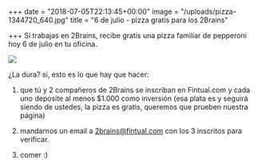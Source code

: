 +++
date = "2018-07-05T22:13:45+00:00"
image = "/uploads/pizza-1344720_640.jpg"
title = "6 de julio - pizza gratis para los 2Brains"

+++
Si trabajas en 2Brains, recibe gratis una pizza familiar de pepperoni hoy 6 de julio en tu oficina.

![](/uploads/pizza-1344720_640.jpg)

¿La dura? si, esto es lo que hay que hacer:

1) que tú y 2 compañeros de 2Brains se inscriban en Fintual.com y cada uno deposite al menos $1.000 como inversión (esa plata es y seguirá siendo de ustedes, la pizza es gratis, queremos que prueben nuestra página)

2) mandarnos un email a 2brains@fintual.com con los 3 inscritos para verificar.

3) comer :)